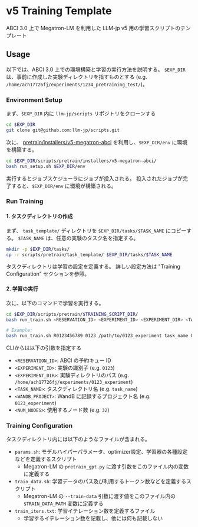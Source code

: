 # v5 Training Template

ABCI 3.0 上で Megatron-LM を利用した LLM-jp v5 用の学習スクリプトのテンプレート

## Usage

以下では、ABCI 3.0 上での環境構築と学習の実行方法を説明する。
`$EXP_DIR` は、事前に作成した実験ディレクトリを指すものとする (e.g. `/home/ach17726fj/experiments/1234_pretraining_test/`)。

### Environment Setup

まず、`$EXP_DIR` 内に `llm-jp/scripts` リポジトリをクローンする

```bash
cd $EXP_DIR
git clone git@github.com:llm-jp/scripts.git
```

次に、 [pretrain/installers/v5-megatron-abci](../../installers/v5-megatron-abci/README.md) を利用し、`$EXP_DIR/env` に環境を構築する。

```bash
cd $EXP_DIR/scripts/pretrain/installers/v5-megatron-abci/
bash run_setup.sh $EXP_DIR/env
```

実行するとジョブスケジューラにジョブが投入される。
投入されたジョブが完了すると、`$EXP_DIR/env` に環境が構築される。

### Run Training

#### 1. タスクディレクトリの作成

まず、 `task_template/` ディレクトリを `$EXP_DIR/tasks/$TASK_NAME` にコピーする。
`$TASK_NAME` は、任意の実験のタスク名を指定する。

```bash
mkdir -p $EXP_DIR/tasks/
cp -r scripts/pretrain/task_template/ $EXP_DIR/tasks/$TASK_NAME
```

タスクディレクトリは学習の設定を定義する。
詳しい設定方法は "Training Configuration" セクションを参照。

#### 2. 学習の実行

次に、以下のコマンドで学習を実行する。

```bash
cd $EXP_DIR/scripts/pretrain/$TRAINING_SCRIPT_DIR/
bash run_train.sh <RESERVATION_ID> <EXPERIMENT_ID> <EXPERIMENT_DIR> <TASK_NAME> <WANDB_PROJECT> <NUM_NODES>

# Example:
bash run_train.sh R0123456789 0123 /path/to/0123_experiment task_name 0123_experiment 32
```

CLIからは以下の引数を指定する

- `<RESERVATION_ID>`: ABCI の予約キュー ID
- `<EXPERIMENT_ID>`: 実験の識別子 (e.g. `0123`)
- `<EXPERIMENT_DIR>`: 実験ディレクトリのパス (e.g. `/home/ach17726fj/experiments/0123_experiment`)
- `<TASK_NAME>`: タスクディレクトリ名 (e.g. `task_name`)
- `<WANDB_PROJECT>`: WandB に記録するプロジェクト名 (e.g. `0123_experiment`)
- `<NUM_NODES>`: 使用するノード数 (e.g. `32`)

### Training Configuration

タスクディレクトリ内には以下のようなファイルが含まれる。

- `params.sh`: モデルハイパーパラメータ、optimizer設定、学習器の各種設定などを定義するスクリプト
  - Megatron-LM の `pretrain_gpt.py` に渡す引数をこのファイル内の変数に定義する
- `train_data.sh`: 学習データのパス及び利用するトークン数などを定義するスクリプト
  - Megatron-LM の `--train-data` 引数に渡す値をこのファイル内の `$TRAIN_DATA_PATH` 変数に定義する
- `train_iters.txt`: 学習イテレーション数を定義するファイル
  - 学習するイテレーション数を記載し、他には何も記載しない
